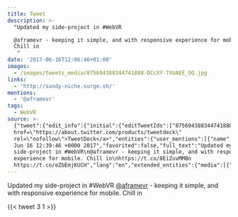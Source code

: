 ```yaml
---
title: Tweet
description: >-
  "Updated my side-project in #WebVR

  @aframevr - keeping it simple, and with responsive experience for mobile.
  Chill in
   "
date: '2017-06-16T12:06:46+01:00'
images:
  - /images/tweets_media/875694388344741888-DCcXY-TXUAEE_OQ.jpg
links:
  - 'http://sandy-niche.surge.sh/'
mentions:
  - '@aframevr'
tags:
  - WebVR
source: >-
  {"tweet":{"edit_info":{"initial":{"editTweetIds":["875694388344741888"],"editableUntil":"2017-06-16T13:39:46.453Z","editsRemaining":"5","isEditEligible":true}},"retweeted":false,"source":"<a
  href=\"https://about.twitter.com/products/tweetdeck\"
  rel=\"nofollow\">TweetDeck</a>","entities":{"user_mentions":[{"name":"A-Frame","screen_name":"aframevr","indices":["34","43"],"id_str":"4360486994","id":"4360486994"}],"urls":[{"url":"https://t.co/8EiZuvMMBn","expanded_url":"http://sandy-niche.surge.sh/","display_url":"sandy-niche.surge.sh","indices":["117","140"]}],"symbols":[],"media":[{"expanded_url":"https://twitter.com/toychicken/status/875694388344741888/photo/1","indices":["141","164"],"url":"https://t.co/eZbEmjKUCH","media_url":"http://pbs.twimg.com/media/DCcXY-TXUAEE_OQ.jpg","id_str":"875694370355367937","id":"875694370355367937","media_url_https":"https://pbs.twimg.com/media/DCcXY-TXUAEE_OQ.jpg","sizes":{"small":{"w":"680","h":"680","resize":"fit"},"large":{"w":"1006","h":"1006","resize":"fit"},"thumb":{"w":"150","h":"150","resize":"crop"},"medium":{"w":"1006","h":"1006","resize":"fit"}},"type":"photo","display_url":"pic.twitter.com/eZbEmjKUCH"}],"hashtags":[{"text":"WebVR","indices":["27","33"]}]},"display_text_range":["0","164"],"favorite_count":"3","id_str":"875694388344741888","truncated":false,"retweet_count":"1","id":"875694388344741888","possibly_sensitive":false,"created_at":"Fri
  Jun 16 12:39:46 +0000 2017","favorited":false,"full_text":"Updated my
  side-project in #WebVR\n@aframevr - keeping it simple, and with responsive
  experience for mobile. Chill in\nhttps://t.co/8EiZuvMMBn
  https://t.co/eZbEmjKUCH","lang":"en","extended_entities":{"media":[{"expanded_url":"https://twitter.com/toychicken/status/875694388344741888/photo/1","indices":["141","164"],"url":"https://t.co/eZbEmjKUCH","media_url":"http://pbs.twimg.com/media/DCcXY-TXUAEE_OQ.jpg","id_str":"875694370355367937","id":"875694370355367937","media_url_https":"https://pbs.twimg.com/media/DCcXY-TXUAEE_OQ.jpg","sizes":{"small":{"w":"680","h":"680","resize":"fit"},"large":{"w":"1006","h":"1006","resize":"fit"},"thumb":{"w":"150","h":"150","resize":"crop"},"medium":{"w":"1006","h":"1006","resize":"fit"}},"type":"photo","display_url":"pic.twitter.com/eZbEmjKUCH"}]}}}
---
```

Updated my side-project in #WebVR
[@aframevr](https://twitter.com/@aframevr) - keeping it simple, and with responsive experience for mobile. Chill in
 
    
{{< tweet 3 1 >}}
    
